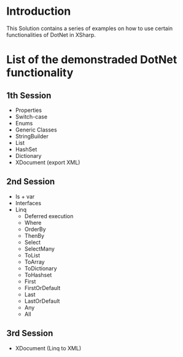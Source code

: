 # Introduction

This Solution contains a series of examples on how to use certain functionalities of DotNet in XSharp. 

# List of the demonstraded DotNet functionality

## 1th Session

* Properties
* Switch-case
* Enums
* Generic Classes
* StringBuilder
* List
* HashSet
* Dictionary
* XDocument (export XML)

## 2nd Session

* Is + var
* Interfaces
* Linq
  * Deferred execution
  * Where
  * OrderBy
  * ThenBy
  * Select
  * SelectMany
  * ToList
  * ToArray
  * ToDictionary
  * ToHashset
  * First
  * FirstOrDefault
  * Last
  * LastOrDefault
  * Any
  * All
 
 ## 3rd Session

* XDocument (Linq to XML)
